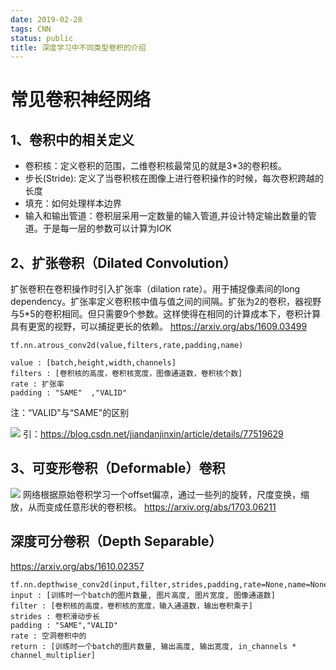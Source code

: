 ```yaml
---
date: 2019-02-28
tags: CNN
status: public
title: 深度学习中不同类型卷积的介绍
---
```

# 常见卷积神经网络
## 1、卷积中的相关定义
+ 卷积核：定义卷积的范围，二维卷积核最常见的就是3*3的卷积核。
+ 步长(Stride): 定义了当卷积核在图像上进行卷积操作的时候，每次卷积跨越的长度
+ 填充：如何处理样本边界
+ 输入和输出管道：卷积层采用一定数量的输入管道,并设计特定输出数量的管道。于是每一层的参数可以计算为I*O*K
## 2、扩张卷积（Dilated Convolution）
扩张卷积在卷积操作时引入扩张率（dilation rate）。用于捕捉像素间的long dependency。扩张率定义卷积核中值与值之间的间隔。扩张为2的卷积，器视野与5*5的卷积相同。但只需要9个参数。这样使得在相同的计算成本下，卷积计算具有更宽的视野，可以捕捉更长的依赖。
https://arxiv.org/abs/1609.03499
```
tf.nn.atrous_conv2d(value,filters,rate,padding,name)

value : [batch,height,width,channels]
filters : [卷积核的高度，卷积核宽度，图像通道数，卷积核个数]
rate : 扩张率
padding : "SAME"  ,"VALID"
```
注：“VALID"与“SAME"的区别

![](./_image/2019-02-28-10-40-11.jpg)
引：https://blog.csdn.net/jiandanjinxin/article/details/77519629

## 3、可变形卷积（Deformable）卷积

![](./_image/2019-02-28-10-44-30.jpg)
网络根据原始卷积学习一个offset偏凉，通过一些列的旋转，尺度变换，缩放，从而变成任意形状的卷积核。
https://arxiv.org/abs/1703.06211

## 深度可分卷积（Depth Separable）
https://arxiv.org/abs/1610.02357
```
tf.nn.depthwise_conv2d(input,filter,strides,padding,rate=None,name=None,data_format=None)
input : [训练时一个batch的图片数量, 图片高度, 图片宽度, 图像通道数]
filter : [卷积核的高度，卷积核的宽度，输入通道数，输出卷积乘子]
strides : 卷积滑动步长
padding : "SAME","VALID"
rate : 空洞卷积中的
return : [训练时一个batch的图片数量, 输出高度, 输出宽度, in_channels * channel_multiplier]
```








